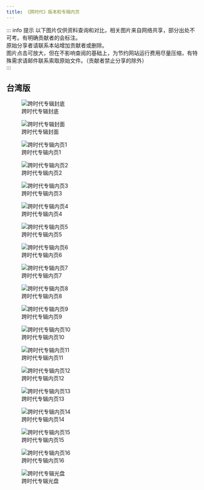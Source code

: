 ```yaml
---
title: 《跨时代》版本和专辑内页
---
```


::: info 提示
以下图片仅供资料查询和对比，相关图片来自网络共享，部分出处不可考。有明确贡献者的会标注。<br>
原始分享者请联系本站增加贡献者或删除。<br>
图片点击可放大，但在不影响查阅的基础上，为节约网站运行费用尽量压缩，有特殊需求请邮件联系索取原始文件。（贡献者禁止分享的除外）<br>
:::

## 台湾版

<div class="image-scroll-container">
  <div class="image-scroll-wrapper">
    <div class="image-scroll-content">
        <figure>
            <img src="//public.jaychou.wiki/composition/cd/2010-跨时代[台湾]/back.jpg/yss+sy" alt="跨时代专辑封底" />
            <figcaption>跨时代专辑封底</figcaption>
        </figure>
        <figure>
            <img src="//public.jaychou.wiki/composition/cd/2010-跨时代[台湾]/cover.jpg/yss+sy" alt="跨时代专辑封面" />
            <figcaption>跨时代专辑封面</figcaption>
        </figure>
        <figure>
            <img src="//public.jaychou.wiki/composition/cd/2010-跨时代[台湾]/内1.jpg/yss+sy" alt="跨时代专辑内页1" />
            <figcaption>跨时代专辑内页1</figcaption>
        </figure>
        <figure>
            <img src="//public.jaychou.wiki/composition/cd/2010-跨时代[台湾]/内2.jpg/yss+sy" alt="跨时代专辑内页2" />
            <figcaption>跨时代专辑内页2</figcaption>
        </figure>
        <figure>
            <img src="//public.jaychou.wiki/composition/cd/2010-跨时代[台湾]/内3.jpg/yss+sy" alt="跨时代专辑内页3" />
            <figcaption>跨时代专辑内页3</figcaption>
        </figure>
        <figure>
            <img src="//public.jaychou.wiki/composition/cd/2010-跨时代[台湾]/内4.jpg/yss+sy" alt="跨时代专辑内页4" />
            <figcaption>跨时代专辑内页4</figcaption>
        </figure>
        <figure>
            <img src="//public.jaychou.wiki/composition/cd/2010-跨时代[台湾]/内5.jpg/yss+sy" alt="跨时代专辑内页5" />
            <figcaption>跨时代专辑内页5</figcaption>
        </figure>
        <figure>
            <img src="//public.jaychou.wiki/composition/cd/2010-跨时代[台湾]/内6.jpg/yss+sy" alt="跨时代专辑内页6" />
            <figcaption>跨时代专辑内页6</figcaption>
        </figure>
        <figure>
            <img src="//public.jaychou.wiki/composition/cd/2010-跨时代[台湾]/内7.jpg/yss+sy" alt="跨时代专辑内页7" />
            <figcaption>跨时代专辑内页7</figcaption>
        </figure>
        <figure>
            <img src="//public.jaychou.wiki/composition/cd/2010-跨时代[台湾]/内8.jpg/yss+sy" alt="跨时代专辑内页8" />
            <figcaption>跨时代专辑内页8</figcaption>
        </figure>
        <figure>
            <img src="//public.jaychou.wiki/composition/cd/2010-跨时代[台湾]/内9.jpg/yss+sy" alt="跨时代专辑内页9" />
            <figcaption>跨时代专辑内页9</figcaption>
        </figure>
        <figure>
            <img src="//public.jaychou.wiki/composition/cd/2010-跨时代[台湾]/内10.jpg/yss+sy" alt="跨时代专辑内页10" />
            <figcaption>跨时代专辑内页10</figcaption>
        </figure>
        <figure>
            <img src="//public.jaychou.wiki/composition/cd/2010-跨时代[台湾]/内11.jpg/yss+sy" alt="跨时代专辑内页11" />
            <figcaption>跨时代专辑内页11</figcaption>
        </figure>
        <figure>
            <img src="//public.jaychou.wiki/composition/cd/2010-跨时代[台湾]/内12.jpg/yss+sy" alt="跨时代专辑内页12" />
            <figcaption>跨时代专辑内页12</figcaption>
        </figure>
        <figure>
            <img src="//public.jaychou.wiki/composition/cd/2010-跨时代[台湾]/内13.jpg/yss+sy" alt="跨时代专辑内页13" />
            <figcaption>跨时代专辑内页13</figcaption>
        </figure>
        <figure>
            <img src="//public.jaychou.wiki/composition/cd/2010-跨时代[台湾]/内14.jpg/yss+sy" alt="跨时代专辑内页14" />
            <figcaption>跨时代专辑内页14</figcaption>
        </figure>
        <figure>
            <img src="//public.jaychou.wiki/composition/cd/2010-跨时代[台湾]/内15.jpg/yss+sy" alt="跨时代专辑内页15" />
            <figcaption>跨时代专辑内页15</figcaption>
        </figure>
        <figure>
            <img src="//public.jaychou.wiki/composition/cd/2010-跨时代[台湾]/内16.jpg/yss+sy" alt="跨时代专辑内页16" />
            <figcaption>跨时代专辑内页16</figcaption>
        </figure>
        <figure>
            <img src="//public.jaychou.wiki/composition/cd/2010-跨时代[台湾]/disc.jpg/yss+sy" alt="跨时代专辑光盘" />
            <figcaption>跨时代专辑光盘</figcaption>
        </figure>
    </div>
  </div>
</div>